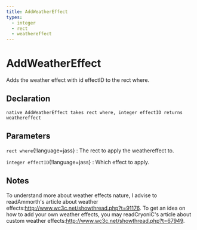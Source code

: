 ```yaml
---
title: AddWeatherEffect
types:
  - integer
  - rect
  - weathereffect
---
```


# AddWeatherEffect
Adds the weather effect with id effectID to the rect where.

## Declaration

```jass
native AddWeatherEffect takes rect where, integer effectID returns weathereffect
```

## Parameters
`rect where`{!language=jass}
: The rect to apply the weathereffect to.

`integer effectID`{!language=jass}
: Which effect to apply.

## Notes 
To understand more about weather effects nature, I advise to readAmmorth's article about weather effects:<http://www.wc3c.net/showthread.php?t=91176>.
To get an idea on how to add your own weather effects, you may readCryoniC's article about custom weather effects:<http://www.wc3c.net/showthread.php?t=67949>.
